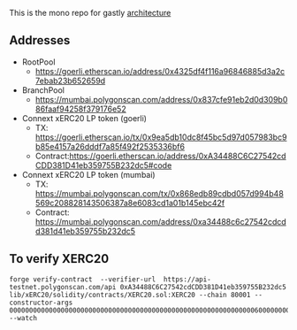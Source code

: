 This is the mono repo for gastly
[architecture](diagram.png)

## Addresses
- RootPool 
    - https://goerli.etherscan.io/address/0x4325df4f116a96846885d3a2c7ebab23b652659d
- BranchPool 
    - https://mumbai.polygonscan.com/address/0x837cfe91eb2d0d309b086faaf94258f379176e52
- Connext xERC20 LP token (goerli) 
    - TX: https://goerli.etherscan.io/tx/0x9ea5db10dc8f45bc5d97d057983bc9b85e4157a26dddf7a85f492f2535336bf6
    - Contract:https://goerli.etherscan.io/address/0xA34488C6C27542cdCDD381D41eb359755B232dc5#code
- Connext xERC20 LP token (mumbai) 
    - TX: https://mumbai.polygonscan.com/tx/0x868edb89cdbd057d994b48569c208828143506387a8e6083cd1a01b145ebc42f
    - Contract: https://mumbai.polygonscan.com/address/0xa34488c6c27542cdcdd381d41eb359755b232dc5

## To verify XERC20
```
forge verify-contract  --verifier-url  https://api-testnet.polygonscan.com/api 0xA34488C6C27542cdCDD381D41eb359755B232dc5 lib/xERC20/solidity/contracts/XERC20.sol:XERC20 --chain 80001 --constructor-args 000000000000000000000000000000000000000000000000000000000000006000000000000000000000000000000000000000000000000000000000000000a0000000000000000000000000c10fa06d401c05bce65b55efb1ef2158e55ff1d7000000000000000000000000000000000000000000000000000000000000000e676173746c792d6c702d676574680000000000000000000000000000000000000000000000000000000000000000000000000000000000000000000000000007676c706745746800000000000000000000000000000000000000000000000000 --watch
```